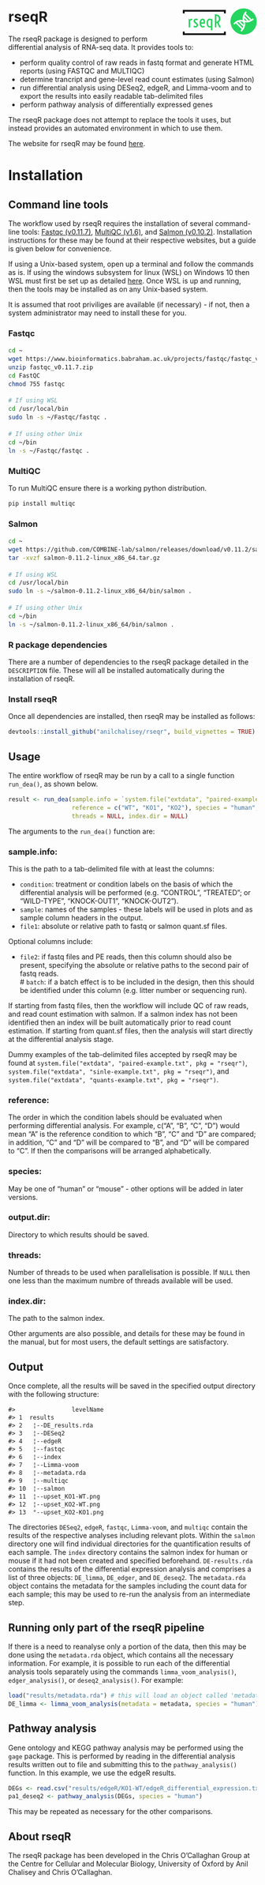 # rseqR <img src="man/figures/logo.png" align="right" />

The rseqR package is designed to perform differential analysis of
RNA-seq data. It provides tools to:

  - perform quality control of raw reads in fastq format and generate
    HTML reports (using FASTQC and MULTIQC)
  - determine trancript and gene-level read count estimates (using
    Salmon)
  - run differential analysis using DESeq2, edgeR, and Limma-voom and to
    export the results into easily readable tab-delimited files
  - perform pathway analysis of differentially expressed genes

The rseqR package does not attempt to replace the tools it uses, but
instead provides an automated environment in which to use them.

The website for rseqR may be found
[here](https://anilchalisey.github.io/rseqR/).

# Installation

## Command line tools

The workflow used by rseqR requires the installation of several
command-line tools: [Fastqc
(v0.11.7)](https://www.bioinformatics.babraham.ac.uk/projects/fastqc/Fastqc%5D),
[MultiQC (v1.6)](http://multiqc.info/), and [Salmon
(v0.10.2)](https://combine-lab.github.io/salmon/). Installation
instructions for these may be found at their respective websites, but a
guide is given below for convenience.

If using a Unix-based system, open up a terminal and follow the commands
as is. If using the windows subsystem for linux (WSL) on Windows 10 then
WSL must first be set up as detailed
[here](https://docs.microsoft.com/en-us/windows/wsl/install-win10). Once
WSL is up and running, then the tools may be installed as on any
Unix-based system.

It is assumed that root priviliges are available (if necessary) - if
not, then a system administrator may need to install these for you.

### Fastqc

``` bash
cd ~
wget https://www.bioinformatics.babraham.ac.uk/projects/fastqc/fastqc_v0.11.7.zip
unzip fastqc_v0.11.7.zip
cd FastQC
chmod 755 fastqc

# If using WSL
cd /usr/local/bin
sudo ln -s ~/Fastqc/fastqc .

# If using other Unix
cd ~/bin
ln -s ~/Fastqc/fastqc .
```

### MultiQC

To run MultiQC ensure there is a working python distribution.

``` bash
pip install multiqc
```

### Salmon

``` bash
cd ~
wget https://github.com/COMBINE-lab/salmon/releases/download/v0.11.2/salmon-0.11.2-linux_x86_64.tar.gz
tar -xvzf salmon-0.11.2-linux_x86_64.tar.gz

# If using WSL
cd /usr/local/bin 
sudo ln -s ~/salmon-0.11.2-linux_x86_64/bin/salmon .

# If using other Unix
cd ~/bin
ln -s ~/salmon-0.11.2-linux_x86_64/bin/salmon .
```

### R package dependencies

There are a number of dependencies to the rseqR package detailed in the
`DESCRIPTION` file. These will all be installed automatically during the
installation of rseqR.

### Install rseqR

Once all dependencies are installed, then rseqR may be installed as
follows:

``` r
devtools::install_github("anilchalisey/rseqr", build_vignettes = TRUE)
```

## Usage

The entire workflow of rseqR may be run by a call to a single function
`run_dea()`, as shown
below.

``` r
result <- run_dea(sample.info = `system.file("extdata", "paired-example.txt", pkg = "rseqr")`,
                  reference = c("WT", "KO1", "KO2"), species = "human", output.dir = "results-dea",
                  threads = NULL, index.dir = NULL)
```

The arguments to the `run_dea()` function are:

### sample.info:

This is the path to a tab-delimited file with at least the columns:

  - `condition`: treatment or condition labels on the basis of which the
    differential analysis will be performed (e.g. “CONTROL”, “TREATED”;
    or “WILD-TYPE”, “KNOCK-OUT1”, “KNOCK-OUT2”).
  - `sample`: names of the samples - these labels will be used in plots
    and as sample column headers in the output.
  - `file1`: absolute or relative path to fastq or salmon quant.sf
    files.

Optional columns include:

  - `file2`: if fastq files and PE reads, then this column should also
    be present, specifying the absolute or relative paths to the second
    pair of fastq reads.  
    \# `batch`: if a batch effect is to be included in the design, then
    this should be identified under this column (e.g. litter number or
    sequencing run).

If starting from fastq files, then the workflow will include QC of raw
reads, and read count estimation with salmon. If a salmon index has not
been identified then an index will be built automatically prior to read
count estimation. If starting from quant.sf files, then the analysis
will start directly at the differential analysis stage.

Dummy examples of the tab-delimited files accepted by rseqR may be found
at `system.file("extdata", "paired-example.txt", pkg = "rseqr")`,
`system.file("extdata", "sinle-example.txt", pkg = "rseqr")`, and
`system.file("extdata", "quants-example.txt", pkg = "rseqr")`.

### reference:

The order in which the condition labels should be evaluated when
performing differential analysis. For example, c(“A”, “B”, “C”, “D”)
would mean “A” is the reference condition to which “B”, “C” and “D” are
compared; in addition, “C” and “D” will be compared to “B”, and “D” will
be compared to “C”. If  then the comparisons will be arranged
alphabetically.

### species:

May be one of “human” or “mouse” - other options will be added in later
versions.

### output.dir:

Directory to which results should be saved.

### threads:

Number of threads to be used when parallelisation is possible. If `NULL`
then one less than the maximum numbre of threads available will be used.

### index.dir:

The path to the salmon index.

Other arguments are also possible, and details for these may be found in
the manual, but for most users, the default settings are satisfactory.

## Output

Once complete, all the results will be saved in the specified output
directory with the following structure:

    #>                levelName
    #> 1  results              
    #> 2   ¦--DE_results.rda   
    #> 3   ¦--DESeq2           
    #> 4   ¦--edgeR            
    #> 5   ¦--fastqc           
    #> 6   ¦--index            
    #> 7   ¦--Limma-voom       
    #> 8   ¦--metadata.rda     
    #> 9   ¦--multiqc          
    #> 10  ¦--salmon           
    #> 11  ¦--upset_KO1-WT.png 
    #> 12  ¦--upset_KO2-WT.png 
    #> 13  °--upset_KO2-KO1.png

The directories `DESeq2`, `edgeR`, `fastqc`, `Limma-voom`, and `multiqc`
contain the results of the respective analyses including relevant plots.
Within the `salmon` directory one will find individual directories for
the quantification results of each sample. The `index` directory
contains the salmon index for human or mouse if it had not been created
and specified beforehand. `DE-results.rda` contains the results of the
differential expression analysis and comprises a list of three objects:
`DE_limma`, `DE_edger`, and `DE_deseq2`. The `metadata.rda` object
contains the metadata for the samples including the count data for each
sample; this may be used to re-run the analysis from an intermediate
step.

## Running only part of the rseqR pipeline

If there is a need to reanalyse only a portion of the data, then this
may be done using the `metadata.rda` object, which contains all the
necessary information. For example, it is possible to run each of the
differential analysis tools separately using the commands
`limma_voom_analysis()`, `edger_analysis()`, or `deseq2_analysis()`. For
example:

``` r
load("results/metadata.rda") # this will load an object called 'metadata' into the environment
DE_limma <- limma_voom_analysis(metadata = metadata, species = "human")
```

## Pathway analysis

Gene ontology and KEGG pathway analysis may be performed using the
`gage` package. This is performed by reading in the differential
analysis results written out to file and submitting this to the
`pathway_analysis()` function. In this example, we use the edgeR
results.

``` r
DEGs <- read.csv("results/edgeR/KO1-WT/edgeR_differential_expression.txt")
pa1_deseq2 <- pathway_analysis(DEGs, species = "human")
```

This may be repeated as necessary for the other comparisons.

## About rseqR

The rseqR package has been developed in the Chris O’Callaghan Group at
the Centre for Cellular and Molecular Biology, University of Oxford by
Anil Chalisey and Chris O’Callaghan.
